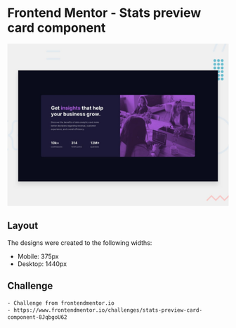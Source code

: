 # Frontend Mentor - Stats preview card component

![Design preview for the Stats preview card component coding challenge](./design/desktop-preview.jpg)

## Layout

The designs were created to the following widths:

- Mobile: 375px
- Desktop: 1440px

## Challenge
    - Challenge from frontendmentor.io
    - https://www.frontendmentor.io/challenges/stats-preview-card-component-8JqbgoU62 
